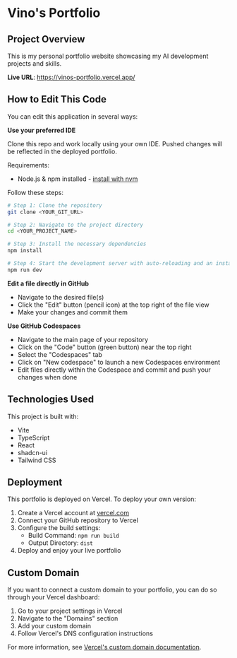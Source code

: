 # Vino's Portfolio

## Project Overview

This is my personal portfolio website showcasing my AI development projects and skills.

**Live URL**: https://vinos-portfolio.vercel.app/

## How to Edit This Code

You can edit this application in several ways:

**Use your preferred IDE**

Clone this repo and work locally using your own IDE. Pushed changes will be reflected in the deployed portfolio.

Requirements:
- Node.js & npm installed - [install with nvm](https://github.com/nvm-sh/nvm#installing-and-updating)

Follow these steps:

```sh
# Step 1: Clone the repository
git clone <YOUR_GIT_URL>

# Step 2: Navigate to the project directory
cd <YOUR_PROJECT_NAME>

# Step 3: Install the necessary dependencies
npm install

# Step 4: Start the development server with auto-reloading and an instant preview
npm run dev
```

**Edit a file directly in GitHub**

- Navigate to the desired file(s)
- Click the "Edit" button (pencil icon) at the top right of the file view
- Make your changes and commit them

**Use GitHub Codespaces**

- Navigate to the main page of your repository
- Click on the "Code" button (green button) near the top right
- Select the "Codespaces" tab
- Click on "New codespace" to launch a new Codespaces environment
- Edit files directly within the Codespace and commit and push your changes when done

## Technologies Used

This project is built with:

- Vite
- TypeScript
- React
- shadcn-ui
- Tailwind CSS

## Deployment

This portfolio is deployed on Vercel. To deploy your own version:

1. Create a Vercel account at [vercel.com](https://vercel.com)
2. Connect your GitHub repository to Vercel
3. Configure the build settings:
   - Build Command: `npm run build`
   - Output Directory: `dist`
4. Deploy and enjoy your live portfolio

## Custom Domain

If you want to connect a custom domain to your portfolio, you can do so through your Vercel dashboard:

1. Go to your project settings in Vercel
2. Navigate to the "Domains" section
3. Add your custom domain
4. Follow Vercel's DNS configuration instructions

For more information, see [Vercel's custom domain documentation](https://vercel.com/docs/concepts/projects/domains/add-a-domain).
